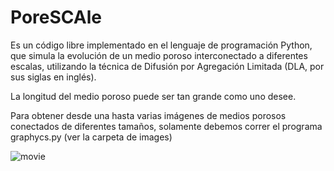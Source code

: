 # PoreSCAle

Es un código libre implementado en el lenguaje de programación Python, que simula la evolución de un medio poroso interconectado a diferentes escalas, 
utilizando la técnica de Difusión por Agregación Limitada (DLA, por sus siglas en inglés).

La longitud del medio poroso puede ser tan grande como uno desee. 

Para obtener desde una hasta varias imágenes de medios porosos conectados de diferentes tamaños, solamente debemos correr el programa graphycs.py (ver la carpeta de images)

![movie](https://user-images.githubusercontent.com/106560403/202592243-fc55628f-cce9-47b7-8515-d40f4f72ebb3.gif)
